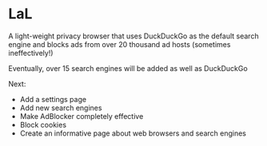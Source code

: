 # LaL
A light-weight privacy browser that uses DuckDuckGo as the default search engine and blocks ads from over 20 thousand ad hosts (sometimes ineffectively!)

Eventually, over 15 search engines will be added as well as DuckDuckGo

Next:
- Add a settings page
- Add new search engines
- Make AdBlocker completely effective
- Block cookies
- Create an informative page about web browsers and search engines
